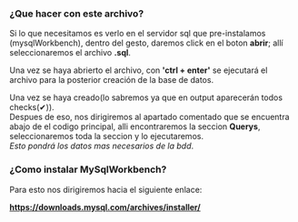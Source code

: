 ### ¿Que hacer con este archivo?

Si lo que necesitamos es verlo en el servidor sql que pre-instalamos (mysqlWorkbench),
dentro del gesto, daremos click en el boton **abrir**; allí seleccionaremos el archivo **.sql**.

 Una vez se haya abrierto el archivo, con __'ctrl + enter'__ se ejecutará el archivo para la posterior creación de la base de datos.

 Una vez se haya creado(lo sabremos ya que en output aparecerán todos checks(✔)).\
 Despues de eso, nos dirigiremos al apartado comentado que se encuentra abajo de el codigo principal, alli encontraremos la seccion **Querys**, seleccionaremos toda la seccion y lo ejecutaremos.\
  _Esto pondrá los datos mas necesarios de la bdd_.



  ### ¿Como instalar MySqlWorkbench?

  Para esto nos dirigiremos hacia el siguiente enlace:

  __https://downloads.mysql.com/archives/installer/__